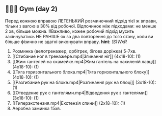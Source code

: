 ## 🏋🏼‍♂️ Gym (day 2)

Перед кожною вправою ЛЕГЕНЬКИЙ розминочний підхід тієї ж вправи, тільки з вагою в 30% від робочої.
Відпочинок між підходами: не менше 2 хв, більше можна.
‼️Важливо, кожен робочий підхід мусить закінчуватись НЕ РАНІШЕ як за два повторення до того стану, коли ви більше фізично не здатні виконувати вправу.
**hint**: _(S)WxR_
1. Розминка (велотренажер, орбітрек, бігова доріжка) 5-7хв.
2. [[Сгибание ног в тренажере.mp4|Згинання ніг]] (4х18-10): (1)
3. [[Жим гантелей на скамейке.mp4|Жим гантель на нахиленій лавці]] (4х18-10): (1)
4. [[Тяга горизонтального блока.mp4|Тяга горизонтального блоку]] (4х18-10): (1)
5. [[Разгибание рук на блоке.mp4|Розгинання рук на блоці]] (3х18-10): (1)
6. [[Отведение рук с гантелями.mp4|Відведення рук з гантелями]] (3х18-10): (1)
7. [[Гиперэкстензия.mp4|Екстензія спини]] (2х18-10): (1)
8. Аеробна заминка 15хв.